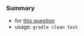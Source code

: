 
### Summary

* for [this question](https://stackoverflow.com/questions/64607243)
* usage: `gradle clean test`

